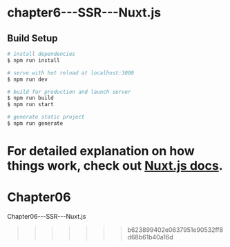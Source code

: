 # chapter6---SSR---Nuxt.js

## Build Setup

``` bash
# install dependencies
$ npm run install

# serve with hot reload at localhost:3000
$ npm run dev

# build for production and launch server
$ npm run build
$ npm run start

# generate static project
$ npm run generate
```

For detailed explanation on how things work, check out [Nuxt.js docs](https://nuxtjs.org).
=======
# Chapter06
Chapter06---SSR---Nuxt.js
>>>>>>> b623899402e0637951e90532ff8d68b61b40a16d
